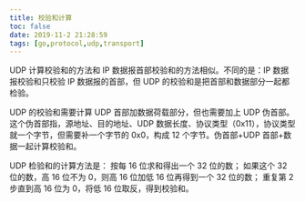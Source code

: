 ```yaml
---
title: 校验和计算
toc: false
date: 2019-11-2 21:28:59
tags: [go,protocol,udp,transport]
---
```


UDP 计算校验和的方法和 IP 数据报首部校验和的方法相似。不同的是：IP 数据报校验和只校验 IP 数据报的首部，但 UDP 的校验和是把首部和数据部分一起都检验。

UDP 的校验和需要计算 UDP 首部加数据荷载部分，但也需要加上 UDP 伪首部。这个伪首部指，源地址、目的地址、UDP 数据长度、协议类型（0x11），协议类型就一个字节，但需要补一个字节的 0x0，构成 12 个字节。伪首部+UDP 首部+数据一起计算校验和。

UDP 检验和的计算方法是：
按每 16 位求和得出一个 32 位的数；
如果这个 32 位的数，高 16 位不为 0，则高 16 位加低 16 位再得到一个 32 位的数；
重复第 2 步直到高 16 位为 0，将低 16 位取反，得到校验和。
